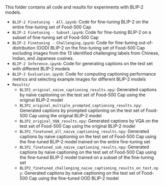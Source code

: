 This folder contains all code and results for experiments with BLIP-2 models.
- `BLIP-2 Finetuning - All.ipynb`: Code for fine-tuning BLIP-2 on the entire fine-tuning set of Food-500 Cap
- `BLIP-2 Finetuning - Subset.ipynb`: Code for fine-tuning BLIP-2 on a subset of fine-tuning set of Food-500 Cap
- `BLIP-2 Finetuning - Challenging.ipynb`: Code for fine-tuning out-of-distribution (OOD) BLIP-2 on the fine-tuning set of Food-500 Cap excluding images from the 13 identified challenging labels from Chinese, Indian, and Japanese cusines.
- `BLIP-2 Inference.ipynb`: Code for generating captions on the test set with different BLIP-2 models
- `BLIP-2 Evaluation.ipynb`: Code for computing captioning performance metrics and selecting example images for different BLIP-2 models
- `Results/`
  - `BLIP2_original_naive_captioning_results.npy`: Generated captions by naive captioning on the test set of Food-500 Cap using the original BLIP-2 model
  - `BLIP2_original_multiple_prompted_captioning_results.npy`: Generated captions by prompted captioning on the test set of Food-500 Cap using the original BLIP-2 model
  - `BLIP2_original_VQA_results.npy`: Generated captions by VQA on the test set of Food-500 Cap using the original BLIP-2 model
  - `BLIP2_finetuned_all_naive_captioning_results.npy`: Generated captions by naive captioning on the test set of Food-500 Cap using the fine-tuned BLIP-2 model trained on the entire fine-tuning set
  - `BLIP2_finetuned_sub_naive_captioning_results.npy`: Generated captions by naive captioning on the test set of Food-500 Cap using the fine-tuned BLIP-2 model trained on a subset of the fine-tuning set
  - `BLIP2_finetuned_challenging_naive_captioning_results_on_test.npy`: Generated captions by naive captioning on the test set of Food-500 Cap using the fine-tuned OOD BLIP-2 model
